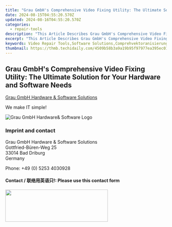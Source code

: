 ```yaml
---
title: "Grau GmbH's Comprehensive Video Fixing Utility: The Ultimate Solution for Your Hardware and Software Needs"
date: 2024-08-15T04:55:20.570Z
updated: 2024-08-16T04:55:20.570Z
categories:
  - repair-tools
description: "This Article Describes Grau GmbH's Comprehensive Video Fixing Utility: The Ultimate Solution for Your Hardware and Software Needs"
excerpt: "This Article Describes Grau GmbH's Comprehensive Video Fixing Utility: The Ultimate Solution for Your Hardware and Software Needs"
keywords: Video Repair Tools,Software Solutions,Comprehvektoranisierungslösungen Für Videos,Fixing Videos Online,Grau GmbH's Video Fixing Utility,Videobearbeitungswunderwerkzeuge,Ultimate Fixer for Broken Videos
thumbnail: https://thmb.techidaily.com/4509b58b3a9a19b95f97977ea395ec0191792aea55bdaf18f72a70f3772092da.jpg
---
```


## Grau GmbH's Comprehensive Video Fixing Utility: The Ultimate Solution for Your Hardware and Software Needs

[Grau GmbH Hardware & Software Solutions](https://main.grauonline.de/)

We make IT simple!

![Grau GmbH Hardware& Software Logo](https://main.grauonline.de/wp-content/uploads/2021/05/output-onlinepngtools.png)

### Imprint and contact

 Grau GmbH Hardware & Software Solutions  
 Gottfried-Büren-Weg 25  
 33014 Bad Driburg  
 Germany

Phone: +49 (0) 5253 4030928

#### Contact / 联络用英语只!: Please use this contact form

<ins class="adsbygoogle"
     style="display:block"
     data-ad-format="autorelaxed"
     data-ad-client="ca-pub-7571918770474297"
     data-ad-slot="1223367746"></ins>



<ins class="adsbygoogle"
     style="display:block"
     data-ad-client="ca-pub-7571918770474297"
     data-ad-slot="8358498916"
     data-ad-format="auto"
     data-full-width-responsive="true"></ins>





<!-- affiliate ads begin -->
<a href="https://godlikehost.sjv.io/c/5597632/1920054/21774" target="_top" id="1920054"><img src="//a.impactradius-go.com/display-ad/21774-1920054" border="0" alt="" width="320" height="100"/></a><img height="0" width="0" src="https://imp.pxf.io/i/5597632/1920054/21774" style="position:absolute;visibility:hidden;" border="0" />
<!-- affiliate ads end -->